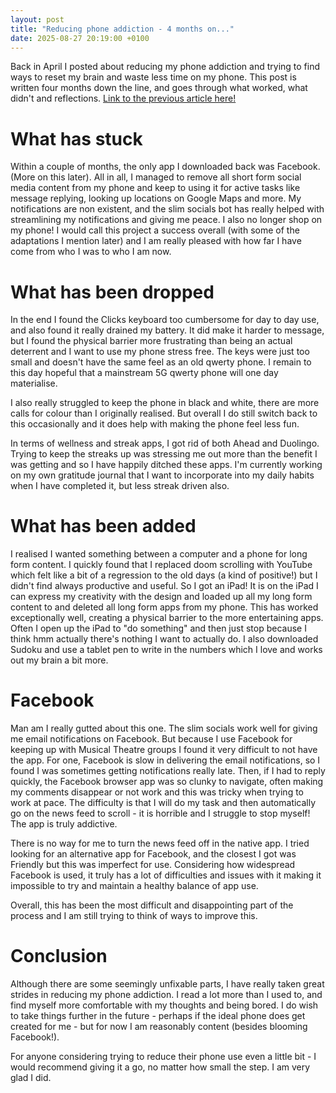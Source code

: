```yaml
---
layout: post
title: "Reducing phone addiction - 4 months on..."
date: 2025-08-27 20:19:00 +0100
---
```


Back in April I posted about reducing my phone addiction and trying to find ways to reset my brain and waste less time on my phone. This post is written four months down the line, and goes through what worked, what didn't and reflections.
[Link to the previous article here!](20250827-slim_socials_revisited.md)

What has stuck
================

Within a couple of months, the only app I downloaded back was Facebook. (More on this later). All in all, I managed to remove all short form social media content from my phone and keep to using it for active tasks like message replying, looking up locations on Google Maps and more. My notifications are non existent, and the slim socials bot has really helped with streamlining my notifications and giving me peace. I also no longer shop on my phone! I would call this project a success overall (with some of the adaptations I mention later) and I am really pleased with how far I have come from who I was to who I am now.

What has been dropped
================

In the end I found the Clicks keyboard too cumbersome for day to day use, and also found it really drained my battery. It did make it harder to message, but I found the physical barrier more frustrating than being an actual deterrent and I want to use my phone stress free. The keys were just too small and doesn't have the same feel as an old qwerty phone. I remain to this day hopeful that a mainstream 5G qwerty phone will one day materialise.

I also really struggled to keep the phone in black and white, there are more calls for colour than I originally realised. But overall I do still switch back to this occasionally and it does help with making the phone feel less fun.

In terms of wellness and streak apps, I got rid of both Ahead and Duolingo. Trying to keep the streaks up was stressing me out more than the benefit I was getting and so I have happily ditched these apps. I'm currently working on my own gratitude journal that I want to incorporate into my daily habits when I have completed it, but less streak driven also.

What has been added
================

I realised I wanted something between a computer and a phone for long form content. I quickly found that I replaced doom scrolling with YouTube which felt like a bit of a regression to the old days (a kind of positive!) but I didn't find always productive and useful. So I got an iPad! It is on the iPad I can express my creativity with the design and loaded up all my long form content to and deleted all long form apps from my phone. This has worked exceptionally well, creating a physical barrier to the more entertaining apps. Often I open up the iPad to "do something" and then just stop because I think hmm actually there's nothing I want to actually do. I also downloaded Sudoku and use a tablet pen to write in the numbers which I love and works out my brain a bit more.

Facebook
================

Man am I really gutted about this one. The slim socials work well for giving me email notifications on Facebook. But because I use Facebook for keeping up with Musical Theatre groups I found it very difficult to not have the app. For one, Facebook is slow in delivering the email notifications, so I found I was sometimes getting notifications really late. Then, if I had to reply quickly, the Facebook browser app was so clunky to navigate, often making my comments disappear or not work and this was tricky when trying to work at pace. The difficulty is that I will do my task and then automatically go on the news feed to scroll - it is horrible and I struggle to stop myself! The app is truly addictive.

There is no way for me to turn the news feed off in the native app. I tried looking for an alternative app for Facebook, and the closest I got was Friendly but this was imperfect for use. Considering how widespread Facebook is used, it truly has a lot of difficulties and issues with it making it impossible to try and maintain a healthy balance of app use.

Overall, this has been the most difficult and disappointing part of the process and I am still trying to think of ways to improve this.

Conclusion
================
Although there are some seemingly unfixable parts, I have really taken great strides in reducing my phone addiction. I read a lot more than I used to, and find myself more comfortable with my thoughts and being bored. I do wish to take things further in the future - perhaps if the ideal phone does get created for me - but for now I am reasonably content (besides blooming Facebook!).

For anyone considering trying to reduce their phone use even a little bit - I would recommend giving it a go, no matter how small the step. I am very glad I did.